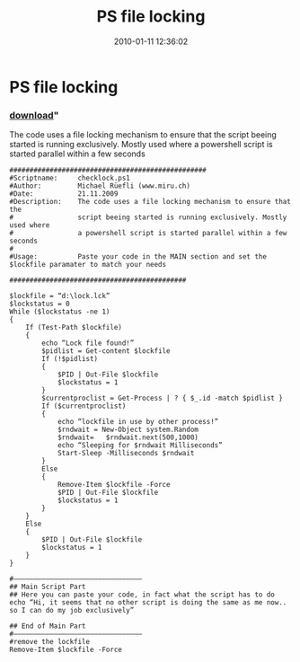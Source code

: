 ﻿---
pid:            1566
parent:         0
children:       
poster:         drmiru
title:          PS file locking
date:           2010-01-11 12:36:02
format:         posh
---

# PS file locking

### [download](1566.ps1)"

The code uses a file locking mechanism to ensure that the
script beeing started is running exclusively. Mostly used where
a powershell script is started parallel within a few seconds

```posh
#################################################
#Scriptname:     checklock.ps1
#Author:         Michael Rüefli (www.miru.ch)
#Date:           21.11.2009
#Description:    The code uses a file locking mechanism to ensure that the
#                script beeing started is running exclusively. Mostly used where
#                a powershell script is started parallel within a few seconds
#
#Usage:          Paste your code in the MAIN section and set the $lockfile paramater to match your needs

############################################

$lockfile = “d:\lock.lck”
$lockstatus = 0
While ($lockstatus -ne 1)
{
	If (Test-Path $lockfile)
	{
		echo “Lock file found!”
		$pidlist = Get-content $lockfile
		If (!$pidlist)
		{
			$PID | Out-File $lockfile
			$lockstatus = 1
		}
		$currentproclist = Get-Process | ? { $_.id -match $pidlist }
		If ($currentproclist)
		{
			echo “lockfile in use by other process!”
			$rndwait = New-Object system.Random
			$rndwait=	$rndwait.next(500,1000)
			echo “Sleeping for $rndwait Milliseconds”
			Start-Sleep -Milliseconds $rndwait
		}
		Else
		{
			Remove-Item $lockfile -Force
			$PID | Out-File $lockfile
			$lockstatus = 1
		}
	}
	Else
	{
		$PID | Out-File $lockfile
		$lockstatus = 1
	}
}

#———————————————————————————————–
## Main Script Part
## Here you can paste your code, in fact what the script has to do
echo “Hi, it seems that no other script is doing the same as me now.. so I can do my job exclusively”

## End of Main Part
#———————————————————————————————–
#remove the lockfile
Remove-Item $lockfile -Force
```
